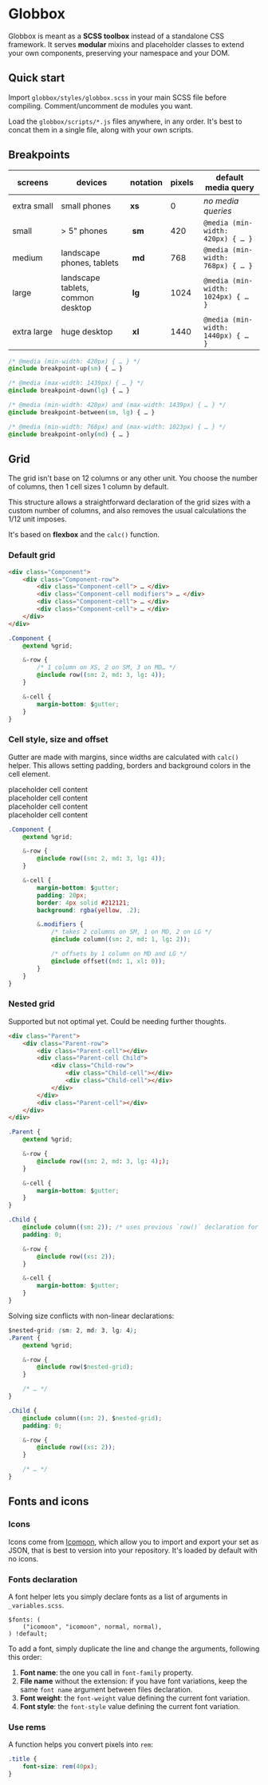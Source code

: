 # Globbox

Globbox is meant as a **SCSS toolbox** instead of a standalone CSS framework.
It serves **modular** mixins and placeholder classes to extend your own components, preserving your namespace and your DOM.

## Quick start

Import `globbox/styles/globbox.scss` in your main SCSS file before compiling.
Comment/uncomment de modules you want.

Load the `globbox/scripts/*.js` files anywhere, in any order.
It's best to concat them in a single file, along with your own scripts.


## Breakpoints

screens | devices | notation | pixels | default media query
--- | --- | --- | --- | ---
extra&nbsp;small | small phones | **xs** | 0 | *no media queries*
small | > 5" phones | **sm** | 420 | `@media (min-width: 420px) { … }`
medium | landscape phones, tablets | **md** | 768 | `@media (min-width: 768px) { … }`
large | landscape tablets, common desktop | **lg** | 1024 | `@media (min-width: 1024px) { … }`
extra&nbsp;large | huge desktop | **xl** | 1440 | `@media (min-width: 1440px) { … }`

```css
/* @media (min-width: 420px) { … } */
@include breakpoint-up(sm) { … }

/* @media (max-width: 1439px) { … } */
@include breakpoint-down(lg) { … }

/* @media (min-width: 420px) and (max-width: 1439px) { … } */
@include breakpoint-between(sm, lg) { … }

/* @media (min-width: 768px) and (max-width: 1023px) { … } */
@include breakpoint-only(md) { … }
```

## Grid

The grid isn't base on 12 columns or any other unit.
You choose the number of columns, then 1 cell sizes 1 column by default.

This structure allows a straightforward declaration of the grid sizes with a custom number of columns, and also removes the usual calculations the 1/12 unit imposes.

It's based on **flexbox** and the `calc()` function.

### Default grid

<div class="Simple">
    <div class="Simple-row">
        <div class="Simple-cell"></div>
        <div class="Simple-cell"></div>
        <div class="Simple-cell"></div>
        <div class="Simple-cell"></div>
    </div>
</div>

```html
<div class="Component">
    <div class="Component-row">
        <div class="Component-cell"> … </div>
        <div class="Component-cell modifiers"> … </div>
        <div class="Component-cell"> … </div>
        <div class="Component-cell"> … </div>
    </div>
</div>
```

```css
.Component {
    @extend %grid;

    &-row {
        /* 1 column on XS, 2 on SM, 3 on MD… */
        @include row((sm: 2, md: 3, lg: 4));
    }

    &-cell {
        margin-bottom: $gutter;
    }
}
```

### Cell style, size and offset

Gutter are made with margins, since widths are calculated with `calc()` helper.
This allows setting padding, borders and background colors in the cell element.

<div class="Extended">
    <div class="Extended-row">
        <div class="Extended-cell">placeholder cell content</div>
        <div class="Extended-cell modifiers">placeholder cell content</div>
        <div class="Extended-cell">placeholder cell content</div>
        <div class="Extended-cell">placeholder cell content</div>
    </div>
</div>

```css
.Component {
    @extend %grid;

    &-row {
        @include row((sm: 2, md: 3, lg: 4));
    }

    &-cell {
        margin-bottom: $gutter;
        padding: 20px;
		border: 4px solid #212121;
        background: rgba(yellow, .2);

        &.modifiers {
            /* takes 2 columns on SM, 1 on MD, 2 on LG */
            @include column((sm: 2, md: 1, lg: 2));

            /* offsets by 1 column on MD and LG */
			@include offset((md: 1, xl: 0));
        }
    }
}
```

### Nested grid

Supported but not optimal yet. Could be needing further thoughts.

<div class="Parent">
    <div class="Parent-row">
        <div class="Parent-cell"></div>
        <div class="Parent-cell Child">
            <div class="Child-row">
                <div class="Child-cell"></div>
                <div class="Child-cell"></div>
            </div>
        </div>
        <div class="Parent-cell"></div>
    </div>
</div>

```html
<div class="Parent">
    <div class="Parent-row">
        <div class="Parent-cell"></div>
        <div class="Parent-cell Child">
            <div class="Child-row">
                <div class="Child-cell"></div>
                <div class="Child-cell"></div>
            </div>
        </div>
        <div class="Parent-cell"></div>
    </div>
</div>
```

```css
.Parent {
    @extend %grid;

    &-row {
        @include row((sm: 2, md: 3, lg: 4););
    }

    &-cell {
        margin-bottom: $gutter;
    }
}

.Child {
    @include column((sm: 2)); /* uses previous `row()` declaration for sizing */
    padding: 0;

    &-row {
        @include row((xs: 2));
    }

    &-cell {
        margin-bottom: $gutter;
    }
}
```

Solving size conflicts with non-linear declarations:

```css
$nested-grid: (sm: 2, md: 3, lg: 4);
.Parent {
    @extend %grid;

    &-row {
        @include row($nested-grid);
    }

    /* … */
}

.Child {
    @include column((sm: 2), $nested-grid);
    padding: 0;

    &-row {
        @include row((xs: 2));
    }

    /* … */
}
```


## Fonts and icons

### Icons
Icons come from [Icomoon](https://icomoon.io/app), which allow you to import and export your set as JSON, that is best to version into your repository. It's loaded by default with no icons.

### Fonts declaration

A font helper lets you simply declare fonts as a list of arguments in `_variables.scss`.


```
$fonts: (
    ("icomoon", "icomoon", normal, normal),
) !default;
```

To add a font, simply duplicate the line and change the arguments, following this order:

1. **Font name**: the one you call in `font-family` property.
2. **File name** without the extension: if you have font variations, keep the same `font name` argument between files declaration.
3. **Font weight**: the `font-weight` value defining the current font variation.
4. **Font style**: the `font-style` value defining the current font variation.

### Use rems

A function helps you convert pixels into `rem`:

```css
.title {
    font-size: rem(40px);
}
```
